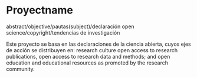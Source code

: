 # Proyectname
abstract/objective/pautas(subject)/declaración open science/copyright/tendencias de investigación


Este proyecto se basa en las declaraciones de la ciencia abierta, cuyos ejes de acción se distribuyen en:
research culture
open access to research publications,
open access to research data and methods; and
open education and educational resources as promoted by the research community.
